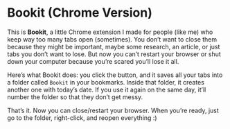 # Bookit (Chrome Version)

This is **Bookit**, a little Chrome extension I made for people (like me) who keep way too many tabs open (sometimes). You don’t want to close them because they might be important, maybe some research, an article, or just tabs you don’t want to lose. But now you can’t restart your browser or shut down your computer because you’re scared you’ll lose it all.

Here’s what Bookit does: you click the button, and it saves all your tabs into a folder called `Bookit` in your bookmarks. Inside that folder, it creates another one with today’s date. If you use it again on the same day, it’ll number the folder so that they don’t get messy.

That’s it. Now you can close/restart your browser. When you’re ready, just go to the folder, right-click, and reopen everything :)